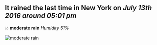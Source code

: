 ## It rained the last time in New York on *July 13th 2016 around 05:01 pm*
💧💧  **moderate rain** *Humidity 51%*

![moderate rain](http://openweathermap.org/img/w/10d.png)
